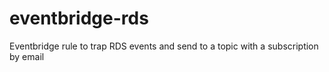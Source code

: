 # eventbridge-rds
Eventbridge rule to trap RDS events and send to a topic with a subscription by email
